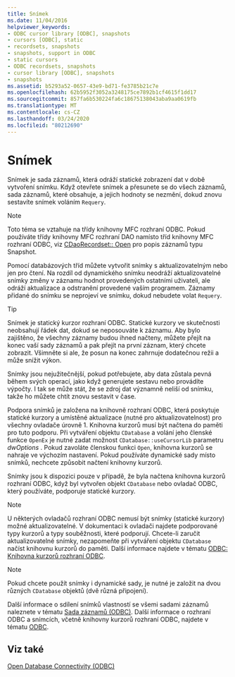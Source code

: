 ```yaml
---
title: Snímek
ms.date: 11/04/2016
helpviewer_keywords:
- ODBC cursor library [ODBC], snapshots
- cursors [ODBC], static
- recordsets, snapshots
- snapshots, support in ODBC
- static cursors
- ODBC recordsets, snapshots
- cursor library [ODBC], snapshots
- snapshots
ms.assetid: b5293a52-0657-43e9-bd71-fe3785b21c7e
ms.openlocfilehash: 62b5952f3052a3248175ce7892b1cf4615f1dd17
ms.sourcegitcommit: 857fa6b530224fa6c18675138043aba9aa0619fb
ms.translationtype: MT
ms.contentlocale: cs-CZ
ms.lasthandoff: 03/24/2020
ms.locfileid: "80212690"
---
```

# <a name="snapshot"></a>Snímek

Snímek je sada záznamů, která odráží statické zobrazení dat v době vytvoření snímku. Když otevřete snímek a přesunete se do všech záznamů, sada záznamů, které obsahuje, a jejich hodnoty se nezmění, dokud znovu sestavíte snímek voláním `Requery`.

> [!NOTE]
>  Toto téma se vztahuje na třídy knihovny MFC rozhraní ODBC. Pokud používáte třídy knihovny MFC rozhraní DAO namísto tříd knihovny MFC rozhraní ODBC, viz [CDaoRecordset:: Open](../../mfc/reference/cdaorecordset-class.md#open) pro popis záznamů typu Snapshot.

Pomocí databázových tříd můžete vytvořit snímky s aktualizovatelným nebo jen pro čtení. Na rozdíl od dynamického snímku neodráží aktualizovatelné snímky změny v záznamu hodnot provedených ostatními uživateli, ale odráží aktualizace a odstranění provedené vaším programem. Záznamy přidané do snímku se neprojeví ve snímku, dokud nebudete volat `Requery`.

> [!TIP]
>  Snímek je statický kurzor rozhraní ODBC. Statické kurzory ve skutečnosti neobsahují řádek dat, dokud se neposouváte k záznamu. Aby bylo zajištěno, že všechny záznamy budou ihned načteny, můžete přejít na konec vaší sady záznamů a pak přejít na první záznam, který chcete zobrazit. Všimněte si ale, že posun na konec zahrnuje dodatečnou režii a může snížit výkon.

Snímky jsou nejužitečnější, pokud potřebujete, aby data zůstala pevná během svých operací, jako když generujete sestavu nebo provádíte výpočty. I tak se může stát, že se zdroj dat významně neliší od snímku, takže ho můžete chtít znovu sestavit v čase.

Podpora snímků je založena na knihovně rozhraní ODBC, která poskytuje statické kurzory a umístěné aktualizace (nutné pro aktualizovatelnost) pro všechny ovladače úrovně 1. Knihovna kurzorů musí být načtena do paměti pro tuto podporu. Při vytváření objektu `CDatabase` a volání jeho členské funkce `OpenEx` je nutné zadat možnost `CDatabase::useCursorLib` parametru *dwOptions* . Pokud zavoláte členskou funkci `Open`, knihovna kurzorů se nahraje ve výchozím nastavení. Pokud používáte dynamické sady místo snímků, nechcete způsobit načtení knihovny kurzorů.

Snímky jsou k dispozici pouze v případě, že byla načtena knihovna kurzorů rozhraní ODBC, když byl vytvořen objekt `CDatabase` nebo ovladač ODBC, který používáte, podporuje statické kurzory.

> [!NOTE]
>  U některých ovladačů rozhraní ODBC nemusí být snímky (statické kurzory) možné aktualizovatelné. V dokumentaci k ovladači najdete podporované typy kurzorů a typy souběžnosti, které podporují. Chcete-li zaručit aktualizovatelné snímky, nezapomeňte při vytváření objektu `CDatabase` načíst knihovnu kurzorů do paměti. Další informace najdete v tématu [ODBC: Knihovna kurzorů rozhraní ODBC](../../data/odbc/odbc-the-odbc-cursor-library.md).

> [!NOTE]
>  Pokud chcete použít snímky i dynamické sady, je nutné je založit na dvou různých `CDatabase` objektů (dvě různá připojení).

Další informace o sdílení snímků vlastností se všemi sadami záznamů naleznete v tématu [Sada záznamů (ODBC)](../../data/odbc/recordset-odbc.md). Další informace o rozhraní ODBC a snímcích, včetně knihovny kurzorů rozhraní ODBC, najdete v tématu [ODBC](../../data/odbc/odbc-basics.md).

## <a name="see-also"></a>Viz také

[Open Database Connectivity (ODBC)](../../data/odbc/open-database-connectivity-odbc.md)
